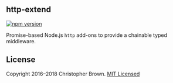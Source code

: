 ## http-extend

[![npm version](https://badge.fury.io/js/http-extend.svg)](https://www.npmjs.com/package/http-extend)

Promise-based Node.js `http` add-ons to provide a chainable typed middleware.


## License

Copyright 2016–2018 Christopher Brown.
[MIT Licensed](https://chbrown.github.io/licenses/MIT/#2016-2018)
